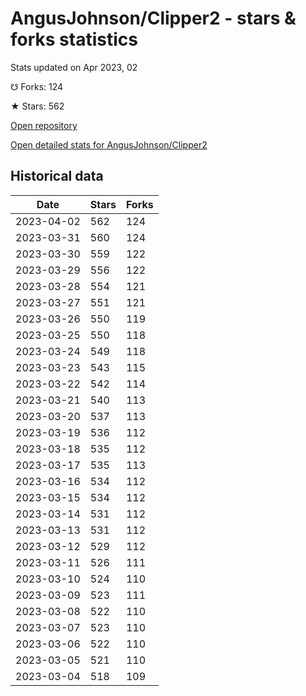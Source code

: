 # AngusJohnson/Clipper2 - stars & forks statistics

Stats updated on Apr 2023, 02

☋ Forks: 124

★ Stars: 562

[Open repository](https://github.com/AngusJohnson/Clipper2)

[Open detailed stats for AngusJohnson/Clipper2](https://reviewgithub.com/rep/AngusJohnson/Clipper2)

## Historical data
| Date | Stars | Forks |
|------|-------|-------|
| 2023-04-02 | 562 | 124 | 
| 2023-03-31 | 560 | 124 | 
| 2023-03-30 | 559 | 122 | 
| 2023-03-29 | 556 | 122 | 
| 2023-03-28 | 554 | 121 | 
| 2023-03-27 | 551 | 121 | 
| 2023-03-26 | 550 | 119 | 
| 2023-03-25 | 550 | 118 | 
| 2023-03-24 | 549 | 118 | 
| 2023-03-23 | 543 | 115 | 
| 2023-03-22 | 542 | 114 | 
| 2023-03-21 | 540 | 113 | 
| 2023-03-20 | 537 | 113 | 
| 2023-03-19 | 536 | 112 | 
| 2023-03-18 | 535 | 112 | 
| 2023-03-17 | 535 | 113 | 
| 2023-03-16 | 534 | 112 | 
| 2023-03-15 | 534 | 112 | 
| 2023-03-14 | 531 | 112 | 
| 2023-03-13 | 531 | 112 | 
| 2023-03-12 | 529 | 112 | 
| 2023-03-11 | 526 | 111 | 
| 2023-03-10 | 524 | 110 | 
| 2023-03-09 | 523 | 111 | 
| 2023-03-08 | 522 | 110 | 
| 2023-03-07 | 523 | 110 | 
| 2023-03-06 | 522 | 110 | 
| 2023-03-05 | 521 | 110 | 
| 2023-03-04 | 518 | 109 | 

